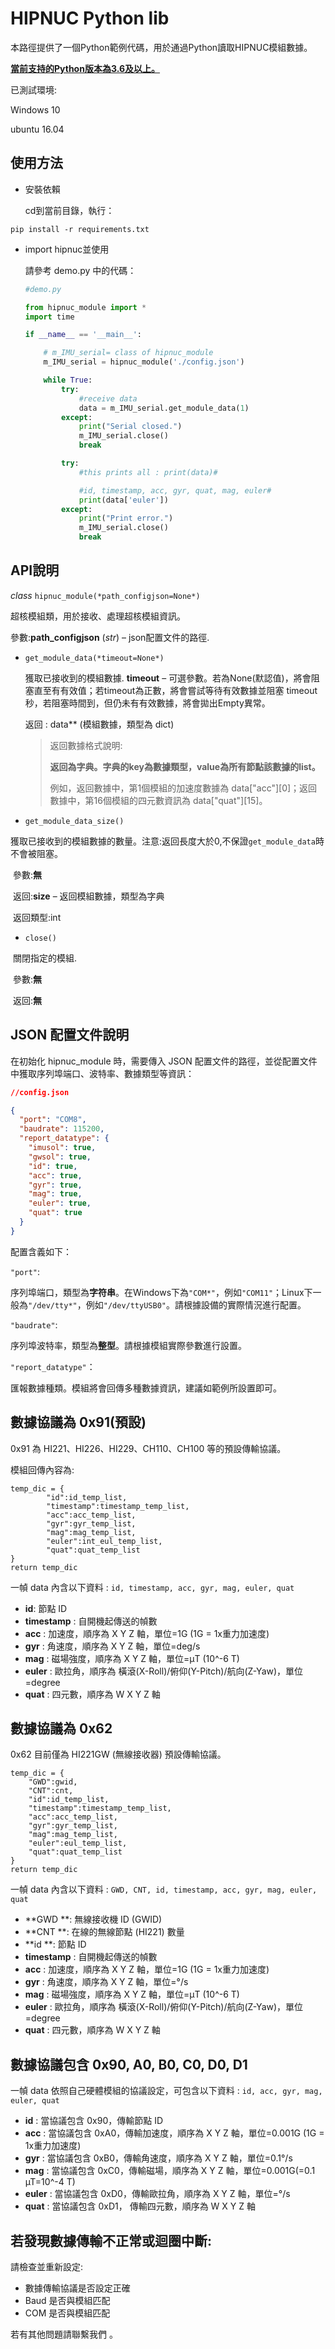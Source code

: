 # HIPNUC Python lib #

本路徑提供了一個Python範例代碼，用於通過Python讀取HIPNUC模組數據。

<u>**當前支持的Python版本為3.6及以上。**</u>

已測試環境:

Windows 10

ubuntu 16.04

## 使用方法 ##

- 安裝依賴

  cd到當前目錄，執行：

```
pip install -r requirements.txt
```

- import hipnuc並使用

  請參考 demo.py 中的代碼：

  ```python
  #demo.py
  
  from hipnuc_module import *
  import time
  
  if __name__ == '__main__':
  
      # m_IMU_serial= class of hipnuc_module 
      m_IMU_serial = hipnuc_module('./config.json')
  
      while True:
          try:
              #receive data
              data = m_IMU_serial.get_module_data(1)
          except:
              print("Serial closed.")
              m_IMU_serial.close()
              break
  
          try:
              #this prints all : print(data)#
  
              #id, timestamp, acc, gyr, quat, mag, euler#
              print(data['euler'])
          except:
              print("Print error.")
              m_IMU_serial.close()
              break
  ```
  
  

## API說明

*class* `hipnuc_module(*path_configjson=None*)`

超核模組類，用於接收、處理超核模組資訊。

參數:**path_configjson** (*str*) – json配置文件的路徑.

- `get_module_data(*timeout=None*)`

  獲取已接收到的模組數據.
  **timeout** – 可選參數。若為None(默認值)，將會阻塞直至有有效值；若timeout為正數，將會嘗試等待有效數據並阻塞 timeout 秒，若阻塞時間到，但仍未有有效數據，將會拋出Empty異常。

  返回 : data** (模組數據，類型為 dict)

    > 返回數據格式說明:
    >
    > **返回為字典。字典的key為數據類型，value為所有節點該數據的list。**
    >
    > 例如，返回數據中，第1個模組的加速度數據為 data["acc"]\[0]；返回數據中，第16個模組的四元數資訊為 data["quat"]\[15]。

- `get_module_data_size()`

​			獲取已接收到的模組數據的數量。注意:返回長度大於0,不保證`get_module_data`時不會被阻塞。

​			參數:**無**

​			返回:**size** – 返回模組數據，類型為字典

​			返回類型:int

- `close()`

​			關閉指定的模組.

​			參數:**無** 

​			返回:**無**

## JSON 配置文件說明

在初始化 hipnuc_module 時，需要傳入 JSON 配置文件的路徑，並從配置文件中獲取序列埠端口、波特率、數據類型等資訊：

```json
//config.json

{
  "port": "COM8",
  "baudrate": 115200,
  "report_datatype": {
    "imusol": true,
    "gwsol": true,
    "id": true,
    "acc": true,
    "gyr": true,
    "mag": true,
    "euler": true,
    "quat": true
  }
}
```

配置含義如下：

`"port"`:

序列埠端口，類型為**字符串**。在Windows下為`"COM*"`，例如`"COM11"`；Linux下一般為`"/dev/tty*"`，例如`"/dev/ttyUSB0"`。請根據設備的實際情況進行配置。

`"baudrate"`:

序列埠波特率，類型為**整型**。請根據模組實際參數進行設置。

`"report_datatype"`：

匯報數據種類。模組將會回傳多種數據資訊，建議如範例所設置即可。



## 數據協議為 0x91(預設)

0x91 為 HI221、HI226、HI229、CH110、CH100 等的預設傳輸協議。

模組回傳內容為:

```
temp_dic = {
        "id":id_temp_list,
        "timestamp":timestamp_temp_list,
        "acc":acc_temp_list,
        "gyr":gyr_temp_list,
        "mag":mag_temp_list,
        "euler":int_eul_temp_list,
        "quat":quat_temp_list
}
return temp_dic
```

一幀 data 內含以下資料 : `id, timestamp, acc, gyr, mag, euler, quat`

- **id**: 節點 ID
- **timestamp** : 自開機起傳送的幀數
- **acc** : 加速度，順序為 X Y Z 軸，單位=1G (1G = 1x重力加速度)
- **gyr**  : 角速度，順序為 X Y Z 軸，單位=deg/s  
- **mag** : 磁場強度，順序為 X Y Z 軸，單位=µT (10^-6 T)
- **euler** : 歐拉角，順序為 橫滾(X-Roll)/俯仰(Y-Pitch)/航向(Z-Yaw)，單位=degree
- **quat** : 四元數，順序為 W X Y Z 軸

## 數據協議為 0x62

0x62 目前僅為 HI221GW (無線接收器) 預設傳輸協議。

```
temp_dic = {
    "GWD":gwid,
    "CNT":cnt,
    "id":id_temp_list,
    "timestamp":timestamp_temp_list,
    "acc":acc_temp_list,
    "gyr":gyr_temp_list,
    "mag":mag_temp_list,
    "euler":eul_temp_list,
    "quat":quat_temp_list
}
return temp_dic
```

一幀 data 內含以下資料 : `GWD, CNT, id, timestamp, acc, gyr, mag, euler, quat`

- **GWD **: 無線接收機 ID (GWID)
- **CNT **: 在線的無線節點 (HI221) 數量
- **id **: 節點 ID
- **timestamp** : 自開機起傳送的幀數
- **acc** : 加速度，順序為 X Y Z 軸，單位=1G (1G = 1x重力加速度)
- **gyr**  : 角速度，順序為 X Y Z 軸，單位=°/s
- **mag** : 磁場強度，順序為 X Y Z 軸，單位=µT (10^-6 T)
- **euler** : 歐拉角，順序為 橫滾(X-Roll)/俯仰(Y-Pitch)/航向(Z-Yaw)，單位=degree
- **quat** : 四元數，順序為 W X Y Z 軸

## 數據協議包含 0x90, A0, B0, C0, D0, D1

一幀 data 依照自己硬體模組的協議設定，可包含以下資料 : `id, acc, gyr, mag, euler, quat`

- **id** : 當協議包含 0x90，傳輸節點 ID
- **acc** : 當協議包含 0xA0，傳輸加速度，順序為 X Y Z 軸，單位=0.001G (1G = 1x重力加速度)
- **gyr** : 當協議包含 0xB0，傳輸角速度，順序為 X Y Z 軸，單位=0.1°/s
- **mag** : 當協議包含 0xC0，傳輸磁場，順序為 X Y Z 軸，單位=0.001G(=0.1 µT=10^-4 T)
- **euler** : 當協議包含 0xD0，傳輸歐拉角，順序為 X Y Z 軸，單位=°/s
- **quat** : 當協議包含 0xD1， 傳輸四元數，順序為 W X Y Z 軸

## 若發現數據傳輸不正常或迴圈中斷:

請檢查並重新設定:

- 數據傳輸協議是否設定正確
- Baud 是否與模組匹配
- COM 是否與模組匹配

若有其他問題請聯繫我們 。